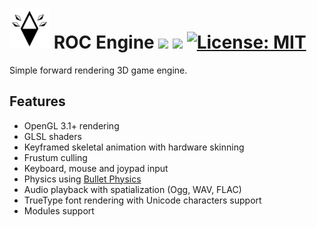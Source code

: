 # ![](/.github/roc_icon.png) ROC Engine ![](https://img.shields.io/badge/-C%2B%2B11-orange) ![](https://img.shields.io/badge/VS-2013-blueviolet) [![License: MIT](https://img.shields.io/badge/License-MIT-yellow.svg)](https://opensource.org/licenses/MIT) 

Simple forward rendering 3D game engine.

## Features
* OpenGL 3.1+ rendering
* GLSL shaders
* Keyframed skeletal animation with hardware skinning
* Frustum culling
* Keyboard, mouse and joypad input
* Physics using [Bullet Physics](../../../../bulletphysics/bullet3)
* Audio playback with spatialization (Ogg, WAV, FLAC)
* TrueType font rendering with Unicode characters support
* Modules support
